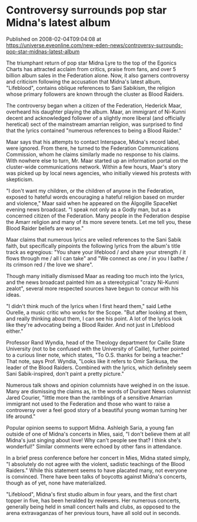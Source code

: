 # Controversy surrounds pop star Midna's latest album
Published on 2008-02-04T09:04:08 at https://universe.eveonline.com/new-eden-news/controversy-surrounds-pop-star-midnas-latest-album

The triumphant return of pop star Midna Lyre to the top of the Egonics Charts has attracted acclaim from critics, praise from fans, and over 5 billion album sales in the Federation alone. Now, it also garners controversy and criticism following the accusation that Midna's latest album, "Lifeblood", contains oblique references to Sani Sabikism, the religion whose primary followers are known through the cluster as Blood Raiders.

The controversy began when a citizen of the Federation, Hederick Maar, overheard his daughter playing the album. Maar, an immigrant of Ni-Kunni decent and acknowledged follower of a slightly more liberal (and officially heretical) sect of the mainstream amarrian religion, was surprised to find that the lyrics contained "numerous references to being a Blood Raider."

Maar says that his attempts to contact Interspace, Midna's record label, were ignored. From there, he turned to the Federation Communications Commission, whom he claims similarly made no response to his claims. With nowhere else to turn, Mr. Maar started up an information portal on the cluster-wide communications network. Within a few hours, Maar's story was picked up by local news agencies, who initially viewed his protests with skepticism.

"I don't want my children, or the children of anyone in the Federation, exposed to hateful words encouraging a hateful religion based on murder and violence," Maar said when he appeared on the Algogille SpaceNet evening news broadcast. "I speak not only as a Godly man, but as a concerned citizen of the Federation. Many people in the Federation despise the Amarr religion and many of its more severe tenets. Let me tell you, these Blood Raider beliefs are worse."

Maar claims that numerous lyrics are veiled references to the Sani Sabik faith, but specifically pinpoints the following lyrics from the album's title track as egregious: "You share your lifeblood / and share your strength / it flows through me / all I can take" and "We connect as one / in you I bathe / its crimson red / the love we share".

Though many initially dismissed Maar as reading too much into the lyrics, and the news broadcast painted him as a stereotypical "crazy Ni-Kunni zealot", several more respected sources have begun to concur with his ideas.

"I didn't think much of the lyrics when I first heard them," said Lethe Ourelle, a music critic who works for the Scope. "But after looking at them, and really thinking about them, I can see his point. A lot of the lyrics look like they're advocating being a Blood Raider. And not just in Lifeblood either."

Professor Rand Wyndia, head of the Theology department for Caille State University (not to be confused with the University of Caille), further pointed to a curious liner note, which states, "To O.S. thanks for being a teacher." That note, says Prof. Wyndia, "Looks like it refers to Omir Sarikusa, the leader of the Blood Raiders. Combined with the lyrics, which definitely seem Sani Sabik-inspired, don't paint a pretty picture."

Numerous talk shows and opinion columnists have weighed in on the issue. Many are dismissing the claims as, in the words of Duripant News columnist Jared Courier, "little more than the ramblings of a sensitive Amarrian immigrant not used to the Federation and those who want to raise a controversy over a feel good story of a beautiful young woman turning her life around."

Popular opinion seems to support Midna. Ashleigh Saria, a young fan outside of one of Midna's concerts in Mies, said, "I don't believe them at all! Midna's just singing about love! Why can't people see that? I think she's wonderful!" Similar comments were echoed by other fans in attendance.

In a brief press conference before her concert in Mies, Midna stated simply, "I absolutely do not agree with the violent, sadistic teachings of the Blood Raiders." While this statement seems to have placated many, not everyone is convinced. There have been talks of boycotts against Midna's concerts, though as of yet, none have materialized.

"Lifeblood", Midna's first studio album in four years, and the first chart topper in five, has been heralded by reviewers. Her numerous concerts, generally being held in small concert halls and clubs, as opposed to the arena extravaganzas of her previous tours, have all sold out in seconds.
